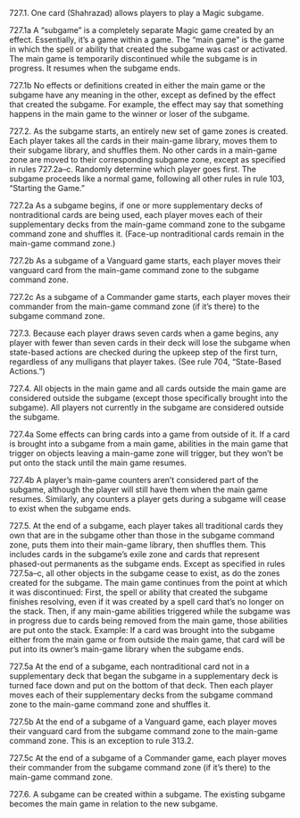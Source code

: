 727.1. One card (Shahrazad) allows players to play a Magic subgame.

727.1a A “subgame” is a completely separate Magic game created by an effect. Essentially, it’s a game within a game. The “main game” is the game in which the spell or ability that created the subgame was cast or activated. The main game is temporarily discontinued while the subgame is in progress. It resumes when the subgame ends.

727.1b No effects or definitions created in either the main game or the subgame have any meaning in the other, except as defined by the effect that created the subgame. For example, the effect may say that something happens in the main game to the winner or loser of the subgame.

727.2. As the subgame starts, an entirely new set of game zones is created. Each player takes all the cards in their main-game library, moves them to their subgame library, and shuffles them. No other cards in a main-game zone are moved to their corresponding subgame zone, except as specified in rules 727.2a–c. Randomly determine which player goes first. The subgame proceeds like a normal game, following all other rules in rule 103, “Starting the Game.”

727.2a As a subgame begins, if one or more supplementary decks of nontraditional cards are being used, each player moves each of their supplementary decks from the main-game command zone to the subgame command zone and shuffles it. (Face-up nontraditional cards remain in the main-game command zone.)

727.2b As a subgame of a Vanguard game starts, each player moves their vanguard card from the main-game command zone to the subgame command zone.

727.2c As a subgame of a Commander game starts, each player moves their commander from the main-game command zone (if it’s there) to the subgame command zone.

727.3. Because each player draws seven cards when a game begins, any player with fewer than seven cards in their deck will lose the subgame when state-based actions are checked during the upkeep step of the first turn, regardless of any mulligans that player takes. (See rule 704, “State-Based Actions.”)

727.4. All objects in the main game and all cards outside the main game are considered outside the subgame (except those specifically brought into the subgame). All players not currently in the subgame are considered outside the subgame.

727.4a Some effects can bring cards into a game from outside of it. If a card is brought into a subgame from a main game, abilities in the main game that trigger on objects leaving a main-game zone will trigger, but they won’t be put onto the stack until the main game resumes.

727.4b A player’s main-game counters aren’t considered part of the subgame, although the player will still have them when the main game resumes. Similarly, any counters a player gets during a subgame will cease to exist when the subgame ends.

727.5. At the end of a subgame, each player takes all traditional cards they own that are in the subgame other than those in the subgame command zone, puts them into their main-game library, then shuffles them. This includes cards in the subgame’s exile zone and cards that represent phased-out permanents as the subgame ends. Except as specified in rules 727.5a–c, all other objects in the subgame cease to exist, as do the zones created for the subgame. The main game continues from the point at which it was discontinued: First, the spell or ability that created the subgame finishes resolving, even if it was created by a spell card that’s no longer on the stack. Then, if any main-game abilities triggered while the subgame was in progress due to cards being removed from the main game, those abilities are put onto the stack.
Example: If a card was brought into the subgame either from the main game or from outside the main game, that card will be put into its owner’s main-game library when the subgame ends.

727.5a At the end of a subgame, each nontraditional card not in a supplementary deck that began the subgame in a supplementary deck is turned face down and put on the bottom of that deck. Then each player moves each of their supplementary decks from the subgame command zone to the main-game command zone and shuffles it.

727.5b At the end of a subgame of a Vanguard game, each player moves their vanguard card from the subgame command zone to the main-game command zone. This is an exception to rule 313.2.

727.5c At the end of a subgame of a Commander game, each player moves their commander from the subgame command zone (if it’s there) to the main-game command zone.

727.6. A subgame can be created within a subgame. The existing subgame becomes the main game in relation to the new subgame.